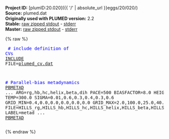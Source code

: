 **Project ID:** [plumID:20.020]({{ '/' | absolute_url }}eggs/20/020/)  
**Source:** plumed.dat  
**Originally used with PLUMED version:** 2.2  
**Stable:** [raw zipped stdout](plumed.dat.plumed.stdout.txt.zip) - [stderr](plumed.dat.plumed.stderr)  
**Master:** [raw zipped stdout](plumed.dat.plumed_master.stdout.txt.zip) - [stderr](plumed.dat.plumed_master.stderr)  

{% raw %}<pre>
<span style="color:blue"># include definition of CVs</span>
<a href="https://plumed.github.io/doc-master/user-doc/html/_i_n_c_l_u_d_e.html">INCLUDE</a> FILE=<a href="plumed_cv.dat.html">plumed_cv.dat</a>

<span style="color:blue"># Parallel-bias metadynamics</span>
<a href="https://plumed.github.io/doc-master/user-doc/html/_p_b_m_e_t_a_d.html">PBMETAD</a> ...
ARG=rg,hb,hc,helix,beta,dih
PACE=500 BIASFACTOR=8.0 HEIGHT=1.2 TEMP=300.0
SIGMA=0.01,0.6,0.3,0.4,0.3,0.6
GRID_MIN=0.4,0.0,0.0,0.0,0.0,0.0
GRID_MAX=2.0,100.0,25.0,40.0,40.0,40.0
FILE=HILLS_rg,HILLS_hb,HILLS_hc,HILLS_helix,HILLS_beta,HILLS_dih LABEL=metad
... <a href="https://plumed.github.io/doc-master/user-doc/html/_p_b_m_e_t_a_d.html">PBMETAD</a>
</pre>{% endraw %}
